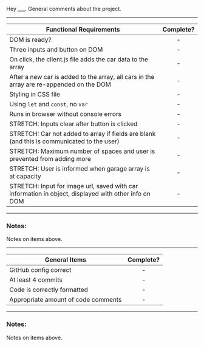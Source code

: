 Hey \_\_\_. General comments about the project.

---

| Functional Requirements                                                                              | Complete? |
| ---------------------------------------------------------------------------------------------------- | :-------: |
| DOM is ready?                                                                                        |     -     |
| Three inputs and button on DOM                                                                       |     -     |
| On click, the client.js file adds the car data to the array                                          |     -     |
| After a new car is added to the array, all cars in the array are re-appended on the DOM              |     -     |
| Styling in CSS file                                                                                  |     -     |
| Using `let` and `const`, no `var`                                                                    |     -     |
| Runs in browser without console errors                                                               |     -     |
| STRETCH: Inputs clear after button is clicked                                                        |     -     |
| STRETCH: Car not added to array if fields are blank (and this is communicated to the user)           |     -     |
| STRETCH: Maximum number of spaces and user is prevented from adding more                             |     -     |
| STRETCH: User is informed when garage array is at capacity                                           |     -     |
| STRETCH: Input for image url, saved with car information in object, displayed with other info on DOM |     -     |

---

### Notes:

Notes on items above.

---

| General Items                       | Complete? |
| ----------------------------------- | :-------: |
| GitHub config correct               |     -     |
| At least 4 commits                  |     -     |
| Code is correctly formatted         |     -     |
| Appropriate amount of code comments |     -     |

---

### Notes:

Notes on items above.
